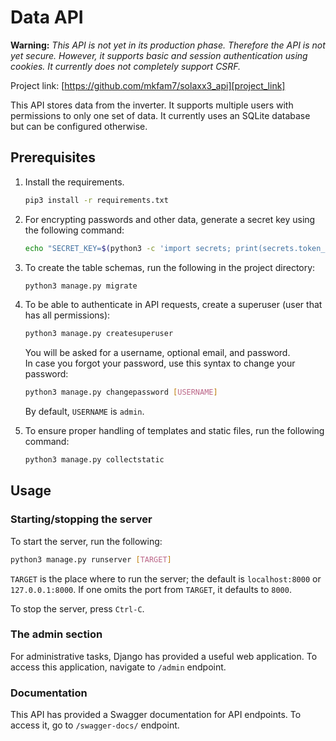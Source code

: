 # Data API

**Warning:** *This API is not yet in its production phase. Therefore the API is not yet secure. However, it supports basic and session authentication using cookies. It currently does not completely support CSRF.*

Project link: [https://github.com/mkfam7/solaxx3_api][project_link]

[project_link]: https://github.com/mkfam7/solaxx3_api


This API stores data from the inverter. It supports multiple users with permissions to only one set of data. It currently uses an SQLite database but can be configured otherwise.

## Prerequisites

1. Install the requirements.

    ```bash
    pip3 install -r requirements.txt
    ```

2. For encrypting passwords and other data, generate a secret key using the following command:
    ```bash
    echo "SECRET_KEY=$(python3 -c 'import secrets; print(secrets.token_urlsafe())')" > .env
    ```

3. To create the table schemas, run the following in the project directory:

    ```bash
    python3 manage.py migrate
    ```

4. To be able to authenticate in API requests, create a superuser (user that has all permissions):

    ```bash
    python3 manage.py createsuperuser
    ```

    You will be asked for a username, optional email, and password.  
    In case you forgot your password, use this syntax to change your password:

    ```bash
    python3 manage.py changepassword [USERNAME]
    ```

    By default, `USERNAME` is `admin`.

5. To ensure proper handling of templates and static files, run the following command:

   ```bash
   python3 manage.py collectstatic
   ```

## Usage

### Starting/stopping the server

To start the server, run the following:

```bash
python3 manage.py runserver [TARGET]
```

`TARGET` is the place where to run the server; the default is `localhost:8000` or `127.0.0.1:8000`. If one omits the port from `TARGET`, it defaults to `8000`.

To stop the server, press `Ctrl-C`.

### The admin section

For administrative tasks, Django has provided a useful web application. To access this application, navigate to `/admin` endpoint.

### Documentation

This API has provided a Swagger documentation for API endpoints. To access it, go to `/swagger-docs/` endpoint.

